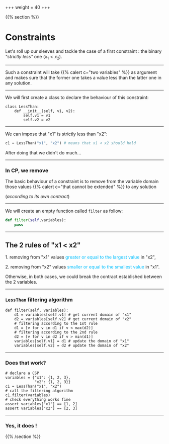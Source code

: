 +++
weight = 40
+++

{{% section %}}
# Constraints

Let's roll up our sleeves and tackle the case of a first constraint : the binary _"strictly less"_ one ($x_1 < x_2$).  


--- 

Such a constraint will take {{% calert c="two variables" %}} as argument and makes sure that the former one takes a value less than the latter one in any solution.

--- 

We will first create a class to declare the behaviour of this constraint:

```python{1|2-4}
class LessThan:
    def __init__(self, v1, v2):
        self.v1 = v1
        self.v2 = v2
```

---

We can impose that "x1" is strictly less than "x2":

```python
c1 = LessThan("x1", "x2") # means that x1 < x2 should hold
```
After doing that we didn't do much...

---
### In CP, we remove

The basic behaviour of a constraint is to remove from the variable domain those values {{% calert c="that cannot be extended" %}} to any solution 

(_according to its own contract_)

---

We will create an empty function called `filter` as follow:

```python
def filter(self,variables):
	pass 
```

---

<section data-noprocess>
<h2>The 2 rules of "x1 < x2"</h2>
<p class="fragment">1. removing from "x1" values <span style="color:deepskyblue;">greater or equal to the largest value</span> in "x2",</p>
<p class="fragment">2. removing from "x2" values <span style="color:deepskyblue;">smaller or equal to the smallest value</span> in "x1".</p>

<p class="fragment">Otherwise, in both cases, we could break the contract established between the 2 variables.</p> 

<!--</section> to bind to the next section tag-->

---
### `LessThan` filtering algorithm
```python{1|2-3|4-5|6-7|8-9|1-9}
def filter(self, variables):
    d1 = variables[self.v1] # get current domain of "x1"
    d2 = variables[self.v2] # get current domain of "x2"
    # filtering according to the 1st rule
    d1 = [v for v in d1 if v < max(d2)] 
    # filtering according to the 2nd rule
    d2 = [v for v in d2 if v > min(d1)]
    variables[self.v1] = d1 # update the domain of "x1"
    variables[self.v2] = d2 # update the domain of "x2"	
```

---

### Does that work? 

```python{1-9|1-4|5-6|7-9}
# declare a CSP
variables = {"x1": {1, 2, 3},
             "x2": {1, 2, 3}}
c1 = LessThan("x1", "x2")
# call the filtering algorithm
c1.filter(variables)
# check everything works fine
assert variables["x1"] == [1, 2]
assert variables["x2"] == [2, 3]
```

---

### Yes, it does !

{{% /section %}}